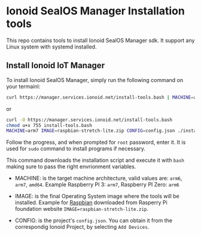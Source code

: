 # Ionoid SealOS Manager Installation tools

This repo contains tools to install Ionoid SealOS Manager sdk. It
support any Linux system with systemd installed.


## Install Ionoid IoT Manager

To install Ionoid SealOS Manager, simply run the following command
on your termainl:

```bash
curl https://manager.services.ionoid.net/install-tools.bash | MACHINE=arm7 IMAGE=raspbian-stretch-lite.zip CONFIG=config.json bash
```

or

```bash
curl -O https://manager.services.ionoid.net/install-tools.bash
chmod u+x 755 install-tools.bash
MACHINE=arm7 IMAGE=raspbian-stretch-lite.zip CONFIG=config.json ./install-tools.bash
```


Follow the progress, and when prompted for `root` password, enter it.
It is used for `sudo` command to install programs if necessary.

This command downloads the installation script and execute it with
`bash` making sure to pass the right envrionment variables.

* MACHINE: is the target machine architecture, valid values are: `arm6`,
        `arm7`, `amd64`.
Example Raspberry PI 3: `arm7`, Raspberry PI Zero: `arm6`


* IMAGE: is the final Operating System image where the tools will be
installed. Example for [Raspbian](https://www.raspberrypi.org/downloads/raspbian/) downloaded from Rasperry Pi foundation website `IMAGE=raspbian-stretch-lite.zip`.


* CONFIG: is the project's `config.json`. You can obtain it from the
correspondig Ionoid Project, by selecting `Add Devices`.
